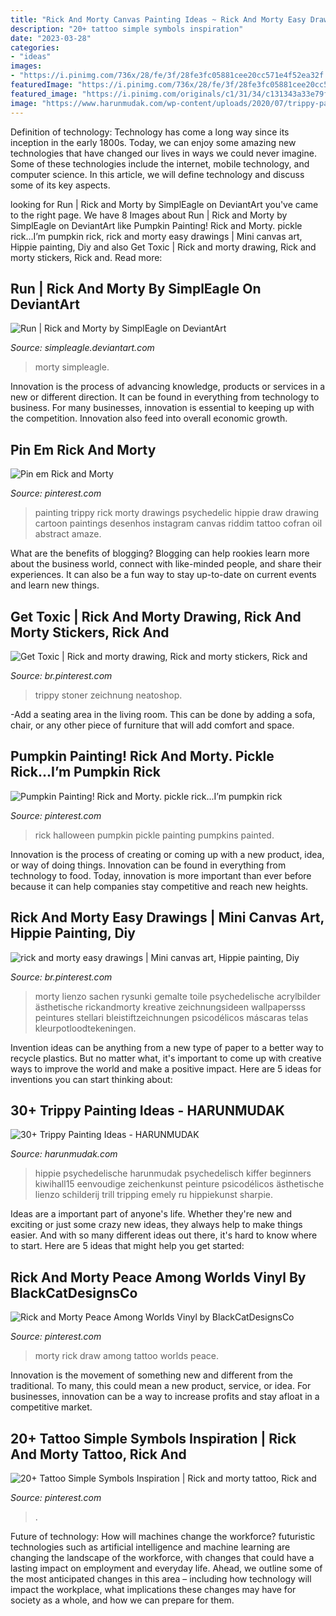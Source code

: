```yaml
---
title: "Rick And Morty Canvas Painting Ideas ~ Rick And Morty Easy Drawings"
description: "20+ tattoo simple symbols inspiration"
date: "2023-03-28"
categories:
- "ideas"
images:
- "https://i.pinimg.com/736x/28/fe/3f/28fe3fc05881cee20cc571e4f52ea32f.jpg"
featuredImage: "https://i.pinimg.com/736x/28/fe/3f/28fe3fc05881cee20cc571e4f52ea32f.jpg"
featured_image: "https://i.pinimg.com/originals/c1/31/34/c131343a33e79f147cffdfba70ee4dbc.jpg"
image: "https://www.harunmudak.com/wp-content/uploads/2020/07/trippy-painting-ideas-1-819x1024.jpg"
---
```



Definition of technology:
Technology has come a long way since its inception in the early 1800s. Today, we can enjoy some amazing new technologies that have changed our lives in ways we could never imagine. Some of these technologies include the internet, mobile technology, and computer science. In this article, we will define technology and discuss some of its key aspects.

	

		
looking for Run | Rick and Morty by SimplEagle on DeviantArt you've came to the right page. We have 8 Images about Run | Rick and Morty by SimplEagle on DeviantArt like Pumpkin Painting! Rick and Morty. pickle rick...I’m pumpkin rick, rick and morty easy drawings | Mini canvas art, Hippie painting, Diy and also Get Toxic | Rick and morty drawing, Rick and morty stickers, Rick and. Read more:
		
    
## Run | Rick And Morty By SimplEagle On DeviantArt

<img loading=lazy src="https://orig00.deviantart.net/3fbf/f/2017/232/8/d/rick_and_morty_run_b_with_blur_final_render_with_l_by_simpleagle-dbkq237.png" onerror="this.onerror=null;this.src='https://tse2.mm.bing.net/th?id=OIP.Sp3Fbhy-fcPUKpPaTVjCbwHaFX&amp;pid=15.1';" alt="Run | Rick and Morty by SimplEagle on DeviantArt">

_Source: simpleagle.deviantart.com_

>morty simpleagle. 

	

Innovation is the process of advancing knowledge, products or services in a new or different direction. It can be found in everything from technology to business. For many businesses, innovation is essential to keeping up with the competition. Innovation also feed into overall economic growth.

    
## Pin Em Rick And Morty

<img loading=lazy src="https://i.pinimg.com/originals/c1/31/34/c131343a33e79f147cffdfba70ee4dbc.jpg" onerror="this.onerror=null;this.src='https://tse2.mm.bing.net/th?id=OIP.muTlab-0jj7WS3x9vspBjwHaHa&amp;pid=15.1';" alt="Pin em Rick and Morty">

_Source: pinterest.com_

>painting trippy rick morty drawings psychedelic hippie draw drawing cartoon paintings desenhos instagram canvas riddim tattoo cofran oil abstract amaze. 

	

What are the benefits of blogging?
Blogging can help rookies learn more about the business world, connect with like-minded people, and share their experiences. It can also be a fun way to stay up-to-date on current events and learn new things.

    
## Get Toxic | Rick And Morty Drawing, Rick And Morty Stickers, Rick And

<img loading=lazy src="https://i.pinimg.com/736x/28/fe/3f/28fe3fc05881cee20cc571e4f52ea32f.jpg" onerror="this.onerror=null;this.src='https://tse2.mm.bing.net/th?id=OIP.ZMPmbMNWmRAbbAL-E1axDgHaHU&amp;pid=15.1';" alt="Get Toxic | Rick and morty drawing, Rick and morty stickers, Rick and">

_Source: br.pinterest.com_

>trippy stoner zeichnung neatoshop. 

	

-Add a seating area in the living room. This can be done by adding a sofa, chair, or any other piece of furniture that will add comfort and space.

    
## Pumpkin Painting! Rick And Morty. Pickle Rick...I’m Pumpkin Rick

<img loading=lazy src="https://i.pinimg.com/736x/ce/80/fa/ce80fa390dd472f5c4d21c4524b760b6.jpg" onerror="this.onerror=null;this.src='https://tse2.mm.bing.net/th?id=OIP.xrl3FF3ZHAu0apBVhOQg2QHaNL&amp;pid=15.1';" alt="Pumpkin Painting! Rick and Morty. pickle rick...I’m pumpkin rick">

_Source: pinterest.com_

>rick halloween pumpkin pickle painting pumpkins painted. 

	

Innovation is the process of creating or coming up with a new product, idea, or way of doing things. Innovation can be found in everything from technology to food. Today, innovation is more important than ever before because it can help companies stay competitive and reach new heights.

    
## Rick And Morty Easy Drawings | Mini Canvas Art, Hippie Painting, Diy

<img loading=lazy src="https://i.pinimg.com/736x/15/3a/bc/153abc787484d990ee27d523b1947255.jpg" onerror="this.onerror=null;this.src='https://tse4.mm.bing.net/th?id=OIP.sKgzfoReq4LFZ4uMEiEMqwHaJ4&amp;pid=15.1';" alt="rick and morty easy drawings | Mini canvas art, Hippie painting, Diy">

_Source: br.pinterest.com_

>morty lienzo sachen rysunki gemalte toile psychedelische acrylbilder ästhetische rickandmorty kreative zeichnungsideen wallpapersss peintures stellari bleistiftzeichnungen psicodélicos máscaras telas kleurpotloodtekeningen. 

	

Invention ideas can be anything from a new type of paper to a better way to recycle plastics. But no matter what, it's important to come up with creative ways to improve the world and make a positive impact. Here are 5 ideas for inventions you can start thinking about: 

    
## 30+ Trippy Painting Ideas - HARUNMUDAK

<img loading=lazy src="https://www.harunmudak.com/wp-content/uploads/2020/07/trippy-painting-ideas-1-819x1024.jpg" onerror="this.onerror=null;this.src='https://tse4.mm.bing.net/th?id=OIP.6V4u01NSK8NyFISnNdlLNwHaJQ&amp;pid=15.1';" alt="30+ Trippy Painting Ideas - HARUNMUDAK">

_Source: harunmudak.com_

>hippie psychedelische harunmudak psychedelisch kiffer beginners kiwihall15 eenvoudige zeichenkunst peinture psicodélicos ästhetische lienzo schilderij trill tripping emely ru hippiekunst sharpie. 

	

Ideas are a important part of anyone's life. Whether they're new and exciting or just some crazy new ideas, they always help to make things easier. And with so many different ideas out there, it's hard to know where to start. Here are 5 ideas that might help you get started: 

    
## Rick And Morty Peace Among Worlds Vinyl By BlackCatDesignsCo

<img loading=lazy src="https://i.pinimg.com/736x/87/54/9f/87549fdda372ef37a43ab9501f028e8d--rick-and-morty-art-to-draw-rick-and-morty-tattoo.jpg" onerror="this.onerror=null;this.src='https://tse1.mm.bing.net/th?id=OIP.ILaYMPGrsiEBCAqGYpN8LgHaKo&amp;pid=15.1';" alt="Rick and Morty Peace Among Worlds Vinyl by BlackCatDesignsCo">

_Source: pinterest.com_

>morty rick draw among tattoo worlds peace. 

	

Innovation is the movement of something new and different from the traditional. To many, this could mean a new product, service, or idea. For businesses, innovation can be a way to increase profits and stay afloat in a competitive market.

    
## 20+ Tattoo Simple Symbols Inspiration | Rick And Morty Tattoo, Rick And

<img loading=lazy src="https://i.pinimg.com/736x/57/96/24/57962419ff352f26f6b1947e5a765d54.jpg" onerror="this.onerror=null;this.src='https://tse1.mm.bing.net/th?id=OIP.RzdAtEM8_UYYlNeI9v1QTAHaJ8&amp;pid=15.1';" alt="20+ Tattoo Simple Symbols Inspiration | Rick and morty tattoo, Rick and">

_Source: pinterest.com_

>. 

	

Future of technology: How will machines change the workforce?
futuristic technologies such as artificial intelligence and machine learning are changing the landscape of the workforce, with changes that could have a lasting impact on employment and everyday life. Ahead, we outline some of the most anticipated changes in this area – including how technology will impact the workplace, what implications these changes may have for society as a whole, and how we can prepare for them.

